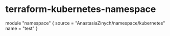 # terraform-kubernetes-namespace

module "namespace" {
  source  = "AnastasiaZinych/namespace/kubernetes"
  name = "test"
}